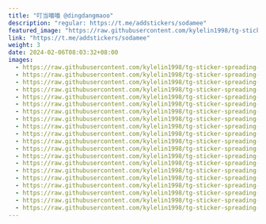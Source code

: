 ```yaml
---
title: "叮当喵喵 @dingdangmaoo"
description: "regular: https://t.me/addstickers/sodamee"
featured_image: "https://raw.githubusercontent.com/kylelin1998/tg-sticker-spreading-worldwide-images/main/img/3423c674-e846-423a-b19f-9b4e74f1e0bf.jpg"
link: "https://t.me/addstickers/sodamee"
weight: 3
date: 2024-02-06T08:03:32+08:00
images:
  - https://raw.githubusercontent.com/kylelin1998/tg-sticker-spreading-worldwide-images/main/img/3423c674-e846-423a-b19f-9b4e74f1e0bf.jpg
  - https://raw.githubusercontent.com/kylelin1998/tg-sticker-spreading-worldwide-images/main/img/e4309326-bd47-46f1-b35d-e4aba64a7cb6.jpg
  - https://raw.githubusercontent.com/kylelin1998/tg-sticker-spreading-worldwide-images/main/img/dc18b02f-fb08-4aa8-8934-9978f2060a2b.jpg
  - https://raw.githubusercontent.com/kylelin1998/tg-sticker-spreading-worldwide-images/main/img/b45c8cc3-1df0-4788-9fd2-4626b47b6983.jpg
  - https://raw.githubusercontent.com/kylelin1998/tg-sticker-spreading-worldwide-images/main/img/50a3e046-f2f6-493e-ba8f-758b6becef90.jpg
  - https://raw.githubusercontent.com/kylelin1998/tg-sticker-spreading-worldwide-images/main/img/39f309cf-66c8-4c96-9ab7-8fdedf6436cb.jpg
  - https://raw.githubusercontent.com/kylelin1998/tg-sticker-spreading-worldwide-images/main/img/bc919851-c2d9-4cf7-b36b-da34e4bd6044.jpg
  - https://raw.githubusercontent.com/kylelin1998/tg-sticker-spreading-worldwide-images/main/img/7948ed1e-241c-49c3-80be-1ccbfffeeba5.jpg
  - https://raw.githubusercontent.com/kylelin1998/tg-sticker-spreading-worldwide-images/main/img/03ff8bcd-5391-431a-95c9-935559f4351f.jpg
  - https://raw.githubusercontent.com/kylelin1998/tg-sticker-spreading-worldwide-images/main/img/ab6058bf-d994-4255-b911-66de6ec1a06e.jpg
  - https://raw.githubusercontent.com/kylelin1998/tg-sticker-spreading-worldwide-images/main/img/79067616-f5fa-49ed-a7d2-b2f7da67e930.jpg
  - https://raw.githubusercontent.com/kylelin1998/tg-sticker-spreading-worldwide-images/main/img/9db37039-e472-40d7-9569-0242d04ea042.jpg
  - https://raw.githubusercontent.com/kylelin1998/tg-sticker-spreading-worldwide-images/main/img/2cdc6755-142a-485d-8d88-6615f11f7e8d.jpg
  - https://raw.githubusercontent.com/kylelin1998/tg-sticker-spreading-worldwide-images/main/img/c3b43dc4-78a0-45be-86b6-fbbca0982e02.jpg
  - https://raw.githubusercontent.com/kylelin1998/tg-sticker-spreading-worldwide-images/main/img/4b239e7f-5138-4262-988b-01e8befa2f3a.jpg
  - https://raw.githubusercontent.com/kylelin1998/tg-sticker-spreading-worldwide-images/main/img/fc201169-fd3c-48ad-aa2a-10efd22a9000.jpg
  - https://raw.githubusercontent.com/kylelin1998/tg-sticker-spreading-worldwide-images/main/img/4b7d430e-c51e-418c-9d3a-1ba0e75e0ac7.jpg
  - https://raw.githubusercontent.com/kylelin1998/tg-sticker-spreading-worldwide-images/main/img/122bffca-7c9d-48fa-a206-01065e38f4ca.jpg
  - https://raw.githubusercontent.com/kylelin1998/tg-sticker-spreading-worldwide-images/main/img/26c1438d-cb64-43f0-a3f8-f96af065228c.jpg
  - https://raw.githubusercontent.com/kylelin1998/tg-sticker-spreading-worldwide-images/main/img/c0f0d294-f434-44a6-a321-40b9197848bd.jpg
---
```

